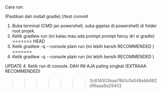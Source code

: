 Cara run:

(Pastikan dah install gradle)
//test commit

1. Buka terminal (CMD jan powershell, suka gajelas di powershell) di folder root projek.
2. Ketik gradlew run (ini kalau mau ada prompt prompt fancy dri si gradle)
<<<<<<< HEAD
3. Ketik gradlew -q --console plain run (ini lebih bersih RECOMMENDED )
=======
3. Ketik gradlew -q --console plain run (ini lebih bersih RECOMMENDED )

UPDATE
4. Ketik run di console. DAH INI AJA paling singkat (EXTRAAA RECOMMENDED)
>>>>>>> 3c614503baa78b1c0a548ebb882df6aaa8a29402
